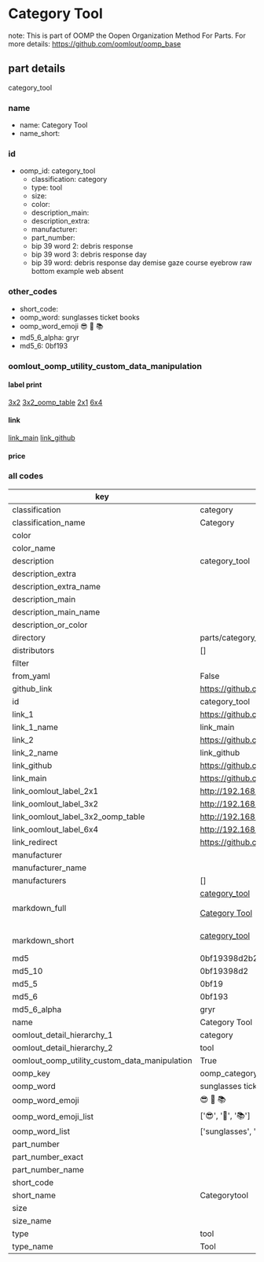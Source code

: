 # Category Tool  

note: This is part of OOMP the Oopen Organization Method For Parts. For more details: https://github.com/oomlout/oomp_base

##  part details
  



category_tool



### name
* name: Category Tool
* name_short: 
### id
* oomp_id: category_tool
  * classification: category
  * type: tool
  * size: 
  * color: 
  * description_main: 
  * description_extra: 
  * manufacturer: 
  * part_number: 
  * bip 39 word 2: debris response
  * bip 39 word 3: debris response day
  * bip 39 word: debris response day demise gaze course eyebrow raw bottom example web absent

### other_codes
* short_code: 
* oomp_word: sunglasses ticket books
* oomp_word_emoji :sunglasses: :ticket: :books:
* md5_6_alpha: gryr
* md5_6: 0bf193






### oomlout_oomp_utility_custom_data_manipulation
#### label print
[3x2](http://192.168.1.245:1112/?label=oomp%20gryr)
[3x2_oomp_table](http://192.168.1.108:1112/?label=oomp%20gryr)
[2x1](http://192.168.1.242:1112/?label=oomp%20gryr)
[6x4](http://192.168.1.55:1112/?label=oomp%20gryr)    

#### link

[link_main](https://github.com/oomlout/oomlout_oomp_version_1_messy/tree/main/parts/category_tool) [link_github](https://github.com/oomlout/oomlout_oomp_version_1_messy/tree/main/parts/category_tool)                             

#### price







### all codes 
| key | value |  
| --- | --- |  
| classification | category |  
| classification_name | Category |  
| color |  |  
| color_name |  |  
| description | category_tool |  
| description_extra |  |  
| description_extra_name |  |  
| description_main |  |  
| description_main_name |  |  
| description_or_color |   |  
| directory | parts/category_tool |  
| distributors | [] |  
| filter |  |  
| from_yaml | False |  
| github_link | https://github.com/oomlout/oomlout_oomp_part_src/tree/main/parts/category_tool |  
| id | category_tool |  
| link_1 | https://github.com/oomlout/oomlout_oomp_version_1_messy/tree/main/parts/category_tool |  
| link_1_name | link_main |  
| link_2 | https://github.com/oomlout/oomlout_oomp_version_1_messy/tree/main/parts/category_tool |  
| link_2_name | link_github |  
| link_github | https://github.com/oomlout/oomlout_oomp_version_1_messy/tree/main/parts/category_tool |  
| link_main | https://github.com/oomlout/oomlout_oomp_version_1_messy/tree/main/parts/category_tool |  
| link_oomlout_label_2x1 | http://192.168.1.242:1112/?label=oomp%20gryr |  
| link_oomlout_label_3x2 | http://192.168.1.245:1112/?label=oomp%20gryr |  
| link_oomlout_label_3x2_oomp_table | http://192.168.1.108:1112/?label=oomp%20gryr |  
| link_oomlout_label_6x4 | http://192.168.1.55:1112/?label=oomp%20gryr |  
| link_redirect | https://github.com/oomlout/oomlout_oomp_version_1_messy/tree/main/parts/category_tool |  
| manufacturer |  |  
| manufacturer_name |  |  
| manufacturers | [] |  
| markdown_full | [category_tool](none)<br>[](none)<br>[Category Tool](none)<br><br> |  
| markdown_short | [category_tool](none)<br><br> |  
| md5 | 0bf19398d2b28a28c53053a4702de9c3 |  
| md5_10 | 0bf19398d2 |  
| md5_5 | 0bf19 |  
| md5_6 | 0bf193 |  
| md5_6_alpha | gryr |  
| name | Category Tool |  
| oomlout_detail_hierarchy_1 | category |  
| oomlout_detail_hierarchy_2 | tool |  
| oomlout_oomp_utility_custom_data_manipulation | True |  
| oomp_key | oomp_category_tool |  
| oomp_word | sunglasses ticket books |  
| oomp_word_emoji | :sunglasses: :ticket: :books: |  
| oomp_word_emoji_list | [':sunglasses:', ':ticket:', ':books:'] |  
| oomp_word_list | ['sunglasses', 'ticket', 'books'] |  
| part_number |  |  
| part_number_exact |  |  
| part_number_name |  |  
| short_code |  |  
| short_name | Categorytool |  
| size |  |  
| size_name |  |  
| type | tool |  
| type_name | Tool |  
